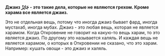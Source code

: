 **Джаиз جَائِزٌ - это такие дела, которые не являются грехом. Кроме харама все является
джаиз.**

Это не отдельная вещь, потому что иногда джаиз бывает фард, иногда
мустахаб, иногда мубах. Джаиз - это любая вещь, которая не является
харамом. Когда Откровение не говорит на какую-то вещь харам, то это
является джаиз. По другому это называется халяль. И каждая вещь не
является харамом, о которых в Откровении не сказано, что это харам.
Например: кушать овощи - это джаиз и халяль. 